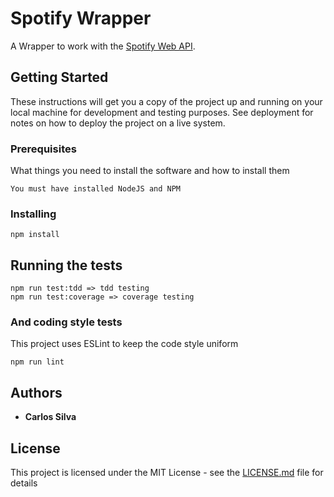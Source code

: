 # Spotify Wrapper

A Wrapper to work with the [Spotify Web API](https://developer.spotify.com/web-api/).

## Getting Started

These instructions will get you a copy of the project up and running on your local machine for development and testing purposes. See deployment for notes on how to deploy the project on a live system.

### Prerequisites

What things you need to install the software and how to install them

```
You must have installed NodeJS and NPM
```

### Installing

```
npm install
```

## Running the tests

```
npm run test:tdd => tdd testing
npm run test:coverage => coverage testing
```

### And coding style tests

This project uses ESLint to keep the code style uniform

```
npm run lint
```

## Authors

* **Carlos Silva**

## License

This project is licensed under the MIT License - see the [LICENSE.md](LICENSE.md) file for details
